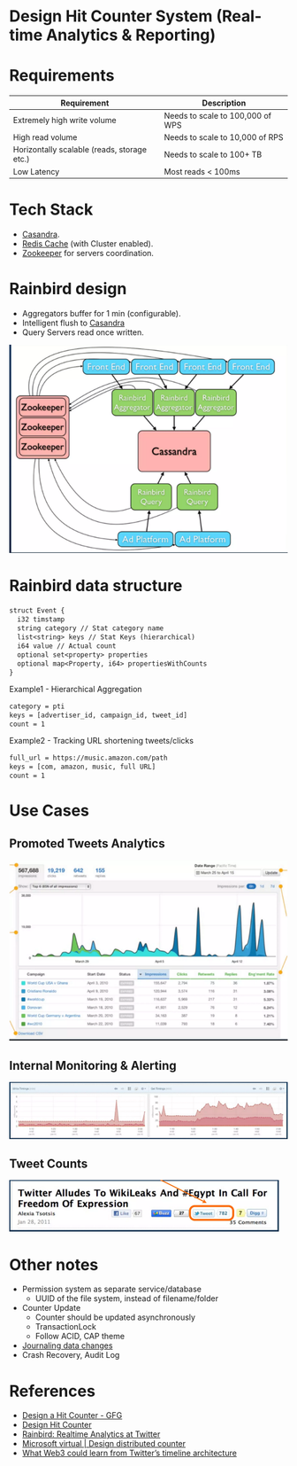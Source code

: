 # Design Hit Counter System (Real-time Analytics & Reporting)

# Requirements

| Requirement                                 | Description                      |
|---------------------------------------------|----------------------------------|
| Extremely high write volume                 | Needs to scale to 100,000 of WPS |
| High read volume                            | Needs to scale to 10,000 of RPS  |
| Horizontally scalable (reads, storage etc.) | Needs to scale to 100+ TB        |
| Low Latency                                 | Most reads < 100ms               |

# Tech Stack
- [Casandra](../../1_Databases/11_WideColumn-Databases/ApacheCasandra.md).
- [Redis Cache](../../1_Databases/8_Caching-InMemory-Databases/Redis/Readme.md) (with Cluster enabled).
- [Zookeeper](../../../DevOps-SRE/5_ClusterCoordination/ApacheZookeeper.md) for servers coordination.

# Rainbird design
- Aggregators buffer for 1 min (configurable).
- Intelligent flush to [Casandra](../../1_Databases/11_WideColumn-Databases/ApacheCasandra.md)
- Query Servers read once written.

![img.png](assets/hit_count_hld_design.png)

# Rainbird data structure

````
struct Event {
  i32 timstamp
  string category // Stat category name
  list<string> keys // Stat Keys (hierarchical)
  i64 value // Actual count
  optional set<property> properties
  optional map<Property, i64> propertiesWithCounts
}
````

Example1 - Hierarchical Aggregation
````
category = pti
keys = [advertiser_id, campaign_id, tweet_id]
count = 1
````

Example2 - Tracking URL shortening tweets/clicks
````
full_url = https://music.amazon.com/path
keys = [com, amazon, music, full URL]
count = 1
````

# Use Cases

## Promoted Tweets Analytics

![img.png](assets/uc_promoted_tweets_analytics.png)

## Internal Monitoring & Alerting

![img.png](assets/uc_internal_monitoring_alerting.png)

## Tweet Counts

![img.png](assets/uc_tweet_counts.png)

# Other notes
- Permission system as separate service/database
  - UUID of the file system, instead of filename/folder
- Counter Update
  - Counter should be updated asynchronously
  - TransactionLock
  - Follow ACID, CAP theme
- [Journaling data changes](https://en.wikipedia.org/wiki/Journaling_file_system)
- Crash Recovery, Audit Log

# References
- [Design a Hit Counter - GFG](https://www.geeksforgeeks.org/design-a-hit-counter/?ref=lbp)
- [Design Hit Counter](https://leetcode.com/problems/design-hit-counter/)
- [Rainbird: Realtime Analytics at Twitter](https://www.slideshare.net/kevinweil/rainbird-realtime-analytics-at-twitter-strata-2011)
- [Microsoft virtual | Design distributed counter](https://leetcode.com/discuss/interview-question/system-design/685310/Microsoft-virtual-or-Design-distributed-counter)
- [What Web3 could learn from Twitter’s timeline architecture](https://medium.com/zettablock-hq/what-web3-could-learn-from-twitters-timeline-architecture-207e0673ed2d)